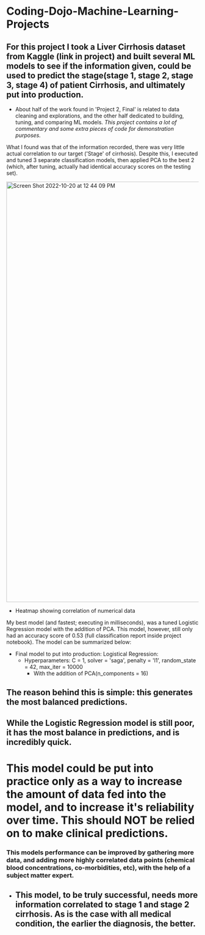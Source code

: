 # Coding-Dojo-Machine-Learning-Projects

## For this project I took a Liver Cirrhosis dataset from Kaggle (link in project) and built several ML models to see if the information given, could be used to predict the stage(stage 1, stage 2, stage 3, stage 4) of patient Cirrhosis, and ultimately put into production.
  - About half of the work found in 'Project 2, Final' is related to data cleaning and explorations, and the other half dedicated to building, tuning, and comparing ML models. *This project contains a lot of commentary and some extra pieces of code for demonstration purposes.*

What I found was that of the information recorded, there was very little actual correlation to our target ('Stage' of cirrhosis). Despite this, I executed and tuned 3 separate classification models, then applied PCA to the best 2 (which, after tuning, actually had identical accuracy scores on the testing set).

<img width="1100" alt="Screen Shot 2022-10-20 at 12 44 09 PM" src="https://user-images.githubusercontent.com/109368648/197031893-429f51c3-ce5e-4cd5-8bbd-815330e12f35.png">

- Heatmap showing correlation of numerical data

My best model (and fastest; executing in milliseconds), was a tuned Logistic Regression model with the addition of PCA. This model, however, still only had an accuracy score of 0.53 (full classification report inside project notebook). The model can be summarized below:

- Final model to put into production: Logistical Regression:
  - Hyperparameters: C = 1, solver = 'saga', penalty = 'l1', random_state = 42, max_iter = 10000
    - With the addition of PCA(n_components = 16)

## The reason behind this is simple: this generates the most balanced predictions.
## While the Logistic Regression model is still poor, it has the most balance in predictions, and is incredibly quick. 
# This model could be put into practice only as a way to increase the amount of data fed into the model, and to increase it's reliability over time. This should NOT be relied on to make clinical predictions.
### This models performance can be improved by gathering more data, and adding more highly correlated data points (chemical blood concentrations, co-morbidities, etc), with the help of a subject matter expert.
- ## This model, to be truly successful, needs more information correlated to stage 1 and stage 2 cirrhosis. As is the case with all medical condition, the earlier the diagnosis, the better.

